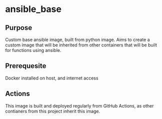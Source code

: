 # ansible_base

## Purpose
Custom base ansible image, built from python image. Aims to create a custom image that will be inherited from other containers that will be built for functions using ansible.

## Prerequesite
Docker installed on host, and internet access

## Actions
This image is built and deployed regularly from GitHub Actions, as other contianers from this project inherit this image.